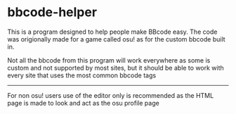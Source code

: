 # bbcode-helper

This is a program designed to help people make BBcode easy.
The code was origionally made for a game called osu! as for the custom bbcode built in.

Not all the bbcode from this program will work everywhere as some is custom and not supported by most sites,
but it should be able to work with every site that uses the most common bbcode tags

________________________________________________________________________________________________________________________

For non osu! users use of the editor only is recommended as the HTML page is made to look and act as the osu profile page
